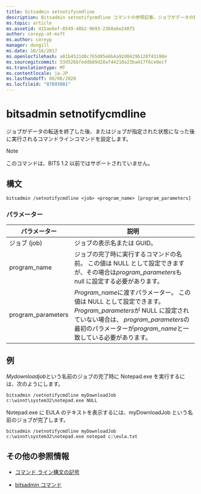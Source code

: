 ```yaml
---
title: bitsadmin setnotifycmdline
description: Bitsadmin setnotifycmdline コマンドの参照記事。ジョブがデータの転送を終了したとき、またはジョブが状態に入ったときに実行されるコマンドラインコマンドを設定します。
ms.topic: article
ms.assetid: 415ae6ef-8549-48b2-9693-2368a6e24075
author: coreyp-at-msft
ms.author: coreyp
manager: dongill
ms.date: 10/16/2017
ms.openlocfilehash: a81b4521d8c765d85e6b4a92d0429b128f43198e
ms.sourcegitcommit: 53d526bfeddb89d28af44210a23ba417f6ce0ecf
ms.translationtype: MT
ms.contentlocale: ja-JP
ms.lasthandoff: 08/06/2020
ms.locfileid: "87893001"
---
```

# <a name="bitsadmin-setnotifycmdline"></a>bitsadmin setnotifycmdline

ジョブがデータの転送を終了した後、またはジョブが指定された状態になった後に実行されるコマンドラインコマンドを設定します。

> [!NOTE]
> このコマンドは、BITS 1.2 以前ではサポートされていません。

## <a name="syntax"></a>構文

```
bitsadmin /setnotifycmdline <job> <program_name> [program_parameters]
```

### <a name="parameters"></a>パラメーター

| パラメーター | 説明 |
| --------- | ----------- |
| ジョブ (job) | ジョブの表示名または GUID。 |
| program_name | ジョブの完了時に実行するコマンドの名前。 この値は NULL として設定できますが、その場合は*program_parameters*も null に設定する必要があります。 |
| program_parameters | *Program_name*に渡すパラメーター。 この値は NULL として設定できます。 *Program_parameters*が NULL に設定されていない場合は、 *program_parameters*の最初のパラメーターが*program_name*と一致している必要があります。 |

## <a name="examples"></a>例

*Mydownloadjob*という名前のジョブの完了時に Notepad.exe を実行するには、次のようにします。

```
bitsadmin /setnotifycmdline myDownloadJob c:\winnt\system32\notepad.exe NULL
```

Notepad.exe に EULA のテキストを表示するには、myDownloadJob という名前のジョブが完了します。

```
bitsadmin /setnotifycmdline myDownloadJob c:\winnt\system32\notepad.exe notepad c:\eula.txt
```

## <a name="additional-references"></a>その他の参照情報

- [コマンド ライン構文の記号](command-line-syntax-key.md)

- [bitsadmin コマンド](bitsadmin.md)

